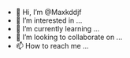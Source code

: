 - 👋 Hi, I’m @Maxkddjf
- 👀 I’m interested in ...
- 🌱 I’m currently learning ...
- 💞️ I’m looking to collaborate on ...
- 📫 How to reach me ...

<!---
Maxkddjf/Maxkddjf is a ✨ special ✨ repository because its `README.md` (this file) appears on your GitHub profile.
You can click the Preview link to take a look at your changes.
--->
